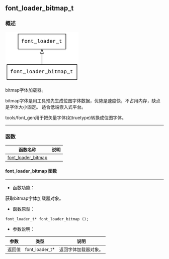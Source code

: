 ## font\_loader\_bitmap\_t
### 概述
![image](images/font_loader_bitmap_t_0.png)

 bitmap字体加载器。

 bitmap字体是用工具预先生成位图字体数据，优势是速度快，不占用内存，缺点是字体大小固定。
 适合低端嵌入式平台。

 tools/font_gen用于把矢量字体(如truetype)转换成位图字体。



----------------------------------
### 函数
<p id="font_loader_bitmap_t_methods">

| 函数名称 | 说明 | 
| -------- | ------------ | 
| <a href="#font_loader_bitmap_t_font_loader_bitmap">font\_loader\_bitmap</a> |  |
#### font\_loader\_bitmap 函数
-----------------------

* 函数功能：

> <p id="font_loader_bitmap_t_font_loader_bitmap">
 获取bitmap字体加载器对象。



* 函数原型：

```
font_loader_t* font_loader_bitmap ();
```

* 参数说明：

| 参数 | 类型 | 说明 |
| -------- | ----- | --------- |
| 返回值 | font\_loader\_t* | 返回字体加载器对象。 |
